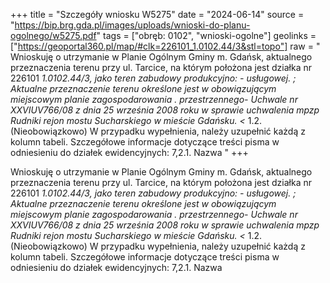 +++
title = "Szczegóły wniosku W5275"
date = "2024-06-14"
source = "https://bip.brg.gda.pl/images/uploads/wnioski-do-planu-ogolnego/w5275.pdf"
tags = ["obręb: 0102", "wnioski-ogolne"]
geolinks = ["https://geoportal360.pl/map/#clk=226101_1.0102.44/3&stl=topo"]
raw = " Wnioskuję o utrzymanie w Planie Ogólnym Gminy m. Gdańsk, aktualnego przeznaczenia terenu przy ul. Tarcice, na którym położona jest działka nr 226101 _1.0102.44/3, jako teren zabudowy produkcyjno: - usługowej. ; Aktualne przeznaczenie terenu określone jest w obowiązującym miejscowym planie zagospodarowania . przestrzennego- Uchwale nr XXVIUV766/08 z dnia 25 września 2008 roku w sprawie uchwalenia mpzp Rudniki  rejon mostu Sucharskiego w mieście Gdańsku.  <_ 1.2. (Nieobowiązkowo) W przypadku wypełnienia, należy uzupełnić każdą z kolumn tabeli. Szczegółowe informacje dotyczące treści pisma w odniesieniu do działek ewidencyjnych: 7,2.1. Nazwa "
+++

 Wnioskuję o utrzymanie w Planie Ogólnym Gminy m. Gdańsk, aktualnego przeznaczenia terenu przy ul.
Tarcice, na którym położona jest działka nr 226101 _1.0102.44/3, jako teren zabudowy produkcyjno: -
usługowej.
; Aktualne przeznaczenie terenu określone jest w obowiązującym miejscowym planie zagospodarowania
. przestrzennego- Uchwale nr XXVIUV766/08 z dnia 25 września 2008 roku w sprawie uchwalenia mpzp Rudniki
 rejon mostu Sucharskiego w mieście Gdańsku.
 <_ 1.2. (Nieobowiązkowo) W przypadku wypełnienia, należy uzupełnić każdą z kolumn tabeli.
Szczegółowe informacje dotyczące treści pisma w odniesieniu do działek ewidencyjnych:
7,2.1. Nazwa 


